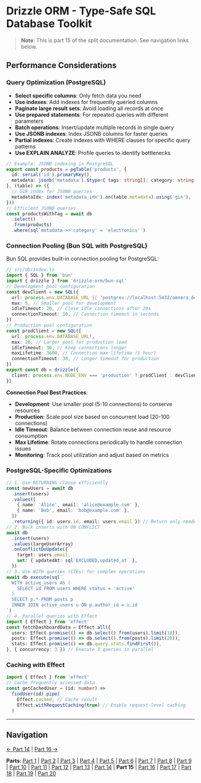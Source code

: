 # Drizzle ORM - Type-Safe SQL Database Toolkit

> **Note**: This is part 15 of the split documentation. See navigation links below.


## Performance Considerations

### Query Optimization (PostgreSQL)
- **Select specific columns**: Only fetch data you need
- **Use indexes**: Add indexes for frequently queried columns
- **Paginate large result sets**: Avoid loading all records at once
- **Use prepared statements**: For repeated queries with different parameters
- **Batch operations**: Insert/update multiple records in single query
- **Use JSONB indexes**: Index JSONB columns for faster queries
- **Partial indexes**: Create indexes with WHERE clauses for specific query patterns
- **Use EXPLAIN ANALYZE**: Profile queries to identify bottlenecks
```typescript
// Example: JSONB indexing in PostgreSQL
export const products = pgTable('products', {
  id: serial('id').primaryKey(),
  metadata: jsonb('metadata').$type<{ tags: string[]; category: string }>(),
}, (table) => ({
  // GIN index for JSONB queries
  metadataIdx: index('metadata_idx').on(table.metadata).using('gin'),
}))
// Efficient JSONB queries
const productsWithTag = await db
  .select()
  .from(products)
  .where(sql`metadata->>'category' = 'electronics'`)
```

### Connection Pooling (Bun SQL with PostgreSQL)
Bun SQL provides built-in connection pooling for PostgreSQL:
```typescript
// src/db/index.ts
import { SQL } from 'bun'
import { drizzle } from 'drizzle-orm/bun-sql'
// Development pool configuration
const devClient = new SQL({
  url: process.env.DATABASE_URL || 'postgres://localhost:5432/omnera_dev',
  max: 5, // Smaller pool for development
  idleTimeout: 20, // Close idle connections after 20s
  connectionTimeout: 10, // Connection timeout in seconds
})
// Production pool configuration
const prodClient = new SQL({
  url: process.env.DATABASE_URL!,
  max: 20, // Larger pool for production load
  idleTimeout: 30, // Keep connections longer
  maxLifetime: 3600, // Connection max lifetime (1 hour)
  connectionTimeout: 30, // Longer timeout for production
})
export const db = drizzle({
  client: process.env.NODE_ENV === 'production' ? prodClient : devClient,
})
```
**Connection Pool Best Practices**:
- **Development**: Use smaller pool (5-10 connections) to conserve resources
- **Production**: Scale pool size based on concurrent load (20-100 connections)
- **Idle Timeout**: Balance between connection reuse and resource consumption
- **Max Lifetime**: Rotate connections periodically to handle connection issues
- **Monitoring**: Track pool utilization and adjust based on metrics

### PostgreSQL-Specific Optimizations
```typescript
// 1. Use RETURNING clause efficiently
const newUsers = await db
  .insert(users)
  .values([
    { name: 'Alice', email: 'alice@example.com' },
    { name: 'Bob', email: 'bob@example.com' },
  ])
  .returning({ id: users.id, email: users.email }) // Return only needed columns
// 2. Bulk inserts with ON CONFLICT
await db
  .insert(users)
  .values(largeUserArray)
  .onConflictDoUpdate({
    target: users.email,
    set: { updatedAt: sql`EXCLUDED.updated_at` },
  })
// 3. Use WITH queries (CTEs) for complex operations
await db.execute(sql`
  WITH active_users AS (
    SELECT id FROM users WHERE status = 'active'
  )
  SELECT p.* FROM posts p
  INNER JOIN active_users u ON p.author_id = u.id
`)
// 4. Parallel queries with Effect
import { Effect } from 'effect'
const fetchDashboardData = Effect.all({
  users: Effect.promise(() => db.select().from(users).limit(10)),
  posts: Effect.promise(() => db.select().from(posts).limit(20)),
  stats: Effect.promise(() => db.query.stats.findFirst()),
}, { concurrency: 3 }) // Execute 3 queries in parallel
```

### Caching with Effect
```typescript
import { Effect } from 'effect'
// Cache frequently accessed data
const getCachedUser = (id: number) =>
  findUser(id).pipe(
    Effect.cached, // Cache result
    Effect.withRequestCaching(true) // Enable request-level caching
  )
```
---


## Navigation

[← Part 14](./14-integration-with-better-auth-postgresql.md) | [Part 16 →](./16-common-pitfalls-to-avoid.md)


**Parts**: [Part 1](./01-start.md) | [Part 2](./02-overview.md) | [Part 3](./03-why-drizzle-orm-for-omnera.md) | [Part 4](./04-installation.md) | [Part 5](./05-integration-with-omnera-stack.md) | [Part 6](./06-database-setup.md) | [Part 7](./07-schema-definition.md) | [Part 8](./08-query-api.md) | [Part 9](./09-transactions.md) | [Part 10](./10-effect-integration-patterns.md) | [Part 11](./11-migrations-with-drizzle-kit.md) | [Part 12](./12-best-practices.md) | [Part 13](./13-common-patterns.md) | [Part 14](./14-integration-with-better-auth-postgresql.md) | **Part 15** | [Part 16](./16-common-pitfalls-to-avoid.md) | [Part 17](./17-drizzle-studio.md) | [Part 18](./18-postgresql-best-practices-for-omnera.md) | [Part 19](./19-references.md) | [Part 20](./20-summary.md)